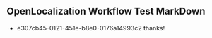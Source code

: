 ## OpenLocalization Workflow Test MarkDown
* e307cb45-0121-451e-b8e0-0176a14993c2 thanks!

<!--HONumber=Aug16_HO3-->


